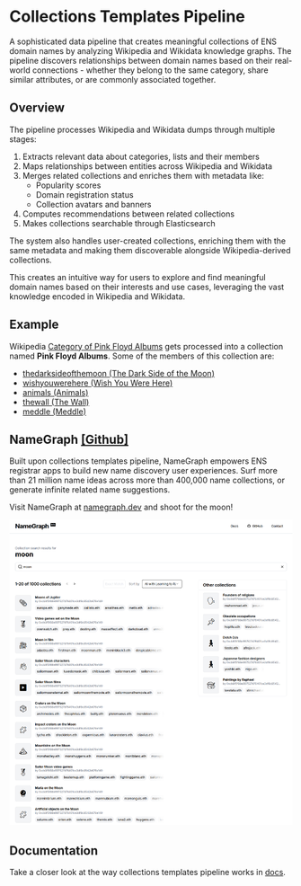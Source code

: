 # Collections Templates Pipeline

A sophisticated data pipeline that creates meaningful collections of ENS domain names by analyzing Wikipedia and Wikidata knowledge graphs. The pipeline discovers relationships between domain names based on their real-world connections - whether they belong to the same category, share similar attributes, or are commonly associated together.

## Overview

The pipeline processes Wikipedia and Wikidata dumps through multiple stages:

1. Extracts relevant data about categories, lists and their members
2. Maps relationships between entities across Wikipedia and Wikidata
3. Merges related collections and enriches them with metadata like:
   - Popularity scores
   - Domain registration status
   - Collection avatars and banners
4. Computes recommendations between related collections
5. Makes collections searchable through Elasticsearch

The system also handles user-created collections, enriching them with the same metadata and making them discoverable alongside Wikipedia-derived collections.

This creates an intuitive way for users to explore and find meaningful domain names based on their interests and use cases, leveraging the vast knowledge encoded in Wikipedia and Wikidata.

## Example

Wikipedia [Category of Pink Floyd Albums](https://en.wikipedia.org/wiki/Category:Pink_Floyd_albums) gets processed into a collection named **Pink Floyd Albums**. Some of the members of this collection are:

- [thedarksideofthemoon (The Dark Side of the Moon)](https://en.wikipedia.org/wiki/The_Dark_Side_of_the_Moon)
- [wishyouwerehere (Wish You Were Here)](https://en.wikipedia.org/wiki/Wish_You_Were_Here_(Pink_Floyd_album))
- [animals (Animals)](https://en.wikipedia.org/wiki/Animals_(Pink_Floyd_album))
- [thewall (The Wall)](https://en.wikipedia.org/wiki/The_Wall)
- [meddle (Meddle)](https://en.wikipedia.org/wiki/Meddle)


## NameGraph [[Github]](https://github.com/namehash/namegraph)

Built upon collections templates pipeline, NameGraph empowers ENS registrar apps to build new name discovery user experiences. Surf more than 21 million name ideas across more than 400,000 name collections, or generate infinite related name suggestions.

Visit NameGraph at [namegraph.dev](https://namegraph.dev) and shoot for the moon!

![alt text](docs/media/namegraph-moon.png)

## Documentation

Take a closer look at the way collections templates pipeline works in [docs](docs/readme-internal.md).
